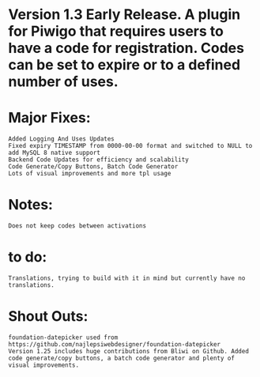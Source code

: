 # Version 1.3 Early Release. A plugin for Piwigo that requires users to have a code for registration. Codes can be set to expire or to a defined number of uses.
# Major Fixes:
    Added Logging And Uses Updates
    Fixed expiry TIMESTAMP from 0000-00-00 format and switched to NULL to add MySQL 8 native support
    Backend Code Updates for efficiency and scalability
    Code Generate/Copy Buttons, Batch Code Generator
    Lots of visual improvements and more tpl usage
# Notes:
    Does not keep codes between activations
# to do:
    Translations, trying to build with it in mind but currently have no translations.
# Shout Outs:
    foundation-datepicker used from https://github.com/najlepsiwebdesigner/foundation-datepicker
    Version 1.25 includes huge contributions from Bliwi on Github. Added code generate/copy buttons, a batch code generator and plenty of visual improvements.
